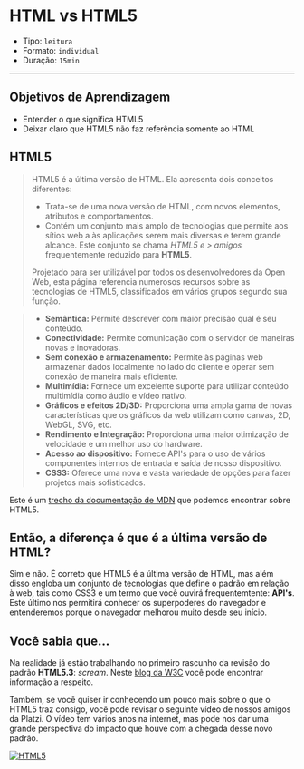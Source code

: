 # HTML vs HTML5

- Tipo: `leitura`
- Formato: `individual`
- Duração: `15min`

***

## Objetivos de Aprendizagem

- Entender o que significa HTML5
- Deixar claro que HTML5 não faz referência somente ao HTML

## HTML5

> HTML5 é a última versão de HTML. Ela apresenta dois conceitos diferentes:
>
> - Trata-se de uma nova versão de HTML, com novos elementos, atributos e comportamentos.
> - Contém um conjunto mais amplo de tecnologias que permite aos sítios web a às aplicações serem mais diversas e terem grande alcance. Este conjunto se chama _HTML5 e > amigos_ frequentemente reduzido para **HTML5**.
>
> Projetado para ser utilizável por todos os desenvolvedores da Open Web, esta página referencia numerosos recursos sobre as tecnologias de HTML5, classificados em vários grupos segundo sua função.

> - **Semântica:** Permite descrever com maior precisão qual é seu conteúdo.
> - **Conectividade:** Permite comunicação com o servidor de maneiras novas e inovadoras.
> - **Sem conexão e armazenamento:** Permite às páginas web armazenar dados localmente no lado do cliente e operar sem conexão de maneira mais eficiente.
> - **Multimídia:** Fornece um excelente suporte para utilizar conteúdo multimídia como áudio e vídeo nativo.
> - **Gráficos e efeitos 2D/3D:** Proporciona uma ampla gama de novas características que os gráficos da web utilizam como canvas, 2D, WebGL, SVG, etc.
> - **Rendimento e Integração:** Proporciona uma maior otimização de velocidade e um melhor uso do hardware.
> - **Acesso ao dispositivo:** Fornece API's para o uso de vários componentes internos de entrada e saída de nosso dispositivo.
> - **CSS3:** Oferece uma nova e vasta variedade de opções para fazer projetos mais sofisticados.
 
Este é um [trecho da documentação de MDN](https://developer.mozilla.org/es/docs/HTML/HTML5) que podemos encontrar sobre HTML5.

## Então, a diferença é que é a última versão de HTML?

Sim e não. É correto que HTML5 é a última versão de HTML, mas além disso engloba um conjunto de tecnologias que define o padrão em relação à web, tais como CSS3 e um termo que você ouvirá frequentemtente: **API's**. Este último nos permitirá conhecer os superpoderes do navegador e entenderemos porque o navegador melhorou muito desde seu início.

## Você sabia que...

Na realidade já estão trabalhando no primeiro rascunho da revisão do padrão **HTML5.3**: _scream_. Neste [blog da W3C](https://www.w3.org/blog/2017/12/html-5-2-is-done-html-5-3-is-coming/) você pode encontrar informação a respeito.

Também, se você quiser ir conhecendo um pouco mais sobre o que o HTML5 traz consigo, você pode revisar o seguinte vídeo de nossos amigos da Platzi. O vídeo tem vários anos na internet, mas pode nos dar uma grande perspectiva do impacto que houve com a chegada desse novo padrão.

[![HTML5](https://img.youtube.com/vi/RBbviZLKEG0/0.jpg)](https://youtu.be/RBbviZLKEG0) 
